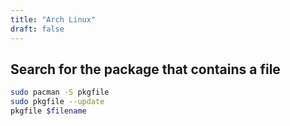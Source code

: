```yaml
---
title: "Arch Linux"
draft: false
---
```

## Search for the package that contains a file
```bash
sudo pacman -S pkgfile
sudo pkgfile --update
pkgfile $filename
```
